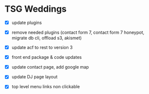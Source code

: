 # TSG Weddings

- [x] update plugins
- [x] remove needed plugins (contact form 7, contact form 7 honeypot, migrate db cli, offload s3, akismet)
- [x] update acf to rest to version 3

- [x] front end package & code updates
- [x] update contact page, add google map
- [x] update DJ page layout
- [x] top level menu links non clickable
